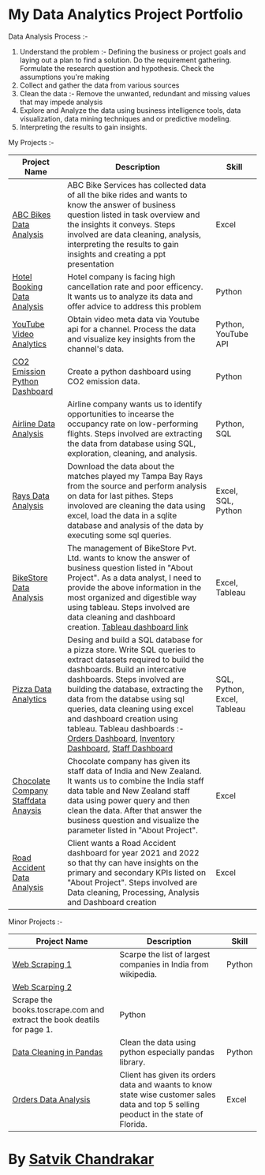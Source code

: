 # My Data Analytics Project Portfolio

Data Analysis Process :- 

1. Understand the problem :- Defining the business or project goals and laying out a plan to find a solution. Do the requirement gathering. Formulate the research question and hypothesis. Check the assumptions you're making
2. Collect and gather the data from various sources
3. Clean the data :- Remove the unwanted, redundant and missing values that may impede analysis
4. Explore and Analyze the data using business intelligence tools, data visualization, data mining techniques and or predictive modeling. 
5. Interpreting the results to gain insights.

My Projects :- 

Project Name  | Description | Skill
------------- | ------------- | -------------
[ABC Bikes Data Analysis](https://drive.google.com/drive/folders/1m7moZaa7SrJI2guurc6NQOyAsZy9KlML?usp=drive_link)  | ABC Bike Services has collected data of all the bike rides and wants to know the answer of business question listed in task overview and the insights it conveys. Steps involved are data cleaning, analysis, interpreting the results to gain insights and creating a ppt presentation | Excel
[Hotel Booking Data Analysis](https://drive.google.com/drive/folders/1uk-_853zTvwAe8plp4xp07-NHrqGjGpB?usp=drive_link)  | Hotel company is facing high cancellation rate and poor efficency. It wants us to analyze its data and offer advice to address this problem | Python
[YouTube Video Analytics](https://drive.google.com/drive/folders/1rrpLnU3-bK-2lmZXZJml_onsYOIu33zn?usp=drive_link)  | Obtain video meta data via Youtube api for a channel. Process the data and visualize key insights from the channel's data. | Python, YouTube API
[CO2 Emission Python Dashboard](https://drive.google.com/drive/folders/1hjv5IRCBiyJnzmSUZDCOJjvaL_LtB2Xe?usp=drive_link)  | Create a python dashboard using CO2 emission data. | Python
[Airline Data Analysis](https://drive.google.com/drive/folders/1p8dTp9YOiLQ8O9IPTt25KeYP6OtbKteB?usp=drive_link) | Airline company wants us to identify opportunities to incearse the occupancy rate on low-performing flights. Steps involved are extracting the data from database using SQL, exploration, cleaning, and analysis. | Python, SQL
[Rays Data Analysis](https://github.com/Satvik-ai/Rays_Data_Analysis_SQL_Excel) | Download the data about the matches played my Tampa Bay Rays from the source and perform analysis on data for last pithes. Steps involoved are cleaning the data using excel, load the data in a sqlite database and analysis of the data by executing some sql queries. | Excel, SQL, Python
[BikeStore Data Analysis](https://drive.google.com/drive/folders/1Mp4RT3PX4pGL4VdEI1xPJWekTgbqTzzm?usp=drive_link) | The management of BikeStore Pvt. Ltd. wants to know the answer of business question listed in "About Project". As a data analyst, I need to provide the above information in the most organized and digestible way using tableau. Steps involved are data cleaning and dashboard creation. [Tableau dashboard link](https://public.tableau.com/views/BikeStoresDashboard_16902159559810/Dashboard1?:language=en-US&:display_count=n&:origin=viz_share_link ) | Excel, Tableau
[Pizza Data Analytics](https://drive.google.com/drive/folders/1013hNGet2-3LX2lqLc4GcrxBs4RkN4-M?usp=drive_link) | Desing and build a SQL database for a pizza store. Write SQL queries to extract datasets required to build the dashboards. Build an intercative dashboards. Steps involved are building the database, extracting the data from the databse using sql queries, data cleaning using excel and dashboard creation using tableau. Tableau dashboards :- [Orders Dashboard](https://public.tableau.com/views/PizzaOrderActivityDashboard/OrderActivityDashboard?:language=en-GB&:display_count=n&:origin=viz_share_link), [Inventory Dashboard](https://public.tableau.com/shared/XFT5Z8BQX?:display_count=n&:origin=viz_share_link), [Staff Dashboard](https://public.tableau.com/views/PizzaStoreStaffDashboard/StaffDashboard?:language=en-GB&:display_count=n&:origin=viz_share_link) | SQL, Python, Excel, Tableau
[Chocolate Company Staffdata Anaysis](https://drive.google.com/drive/folders/1_fb2uE7lzs3ARb4IKvvmY5H1Yk_4diAJ?usp=drive_link) | Chocolate company has given its staff data of India and New Zealand. It wants us to combine the India staff data table and New Zealand staff data using power query and then clean the data. After that answer the business question and visualize the parameter listed in "About Project". | Excel
[Road Accident Data Analysis](https://drive.google.com/drive/folders/1w1vwUxEVoISFVUegOpEEAtM3lNPUMT6m?usp=drive_link) | Client wants a Road Accident dashboard for year 2021 and 2022 so that thy can have insights on the primary and secondary KPIs listed on "About Project". Steps involved are Data cleaning, Processing, Analysis and Dashboard creation | Excel

Minor Projects :- 

Project Name  | Description | Skill
------------- | ------------- | -------------
[Web Scraping 1](https://colab.research.google.com/drive/1RsdGCWn6ncF2l-t4760mmdNcLq4vqPav?usp=drive_link) | Scarpe the list of largest companies in India from wikipedia. | Python
[Web Scarping 2](https://colab.research.google.com/drive/14LnV9HrSPnYNSISJByoExTtzwOsSAhoR?usp=drive_link) | 
Scrape the books.toscrape.com and extract the book deatils for page 1. | Python
[Data Cleaning in Pandas](https://drive.google.com/drive/folders/1b4jCOaQbl8JqKLsestDHIcjnOthJWPNR?usp=drive_link) | Clean the data using python especially pandas library. | Python
[Orders Data Analysis](https://docs.google.com/spreadsheets/d/1JvKfibk9edzbHVAUsc-i9VvLihdSd33U/edit?usp=drive_link&ouid=103961194299347237166&rtpof=true&sd=true) | Client has given its orders data and waants to know state wise customer sales data and top 5 selling peoduct in the state of Florida. | Excel

# By [Satvik Chandrakar](https://www.linkedin.com/in/satvik-chandrakar-4008471ba) 
